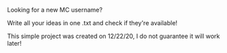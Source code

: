 Looking for a new MC username?

Write all your ideas in one .txt and check if they're available!

This simple project was created on 12/22/20, I do not guarantee it will work later!
